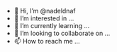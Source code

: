 - 👋 Hi, I’m @nadeldnaf
- 👀 I’m interested in ...
- 🌱 I’m currently learning ...
- 💞️ I’m looking to collaborate on ...
- 📫 How to reach me ...

<!---
nadeldnaf/nadeldnaf is a ✨ special ✨ repository because its `README.md` (this file) appears on your GitHub profile.
You can click the Preview link to take a look at your changes.
--->

